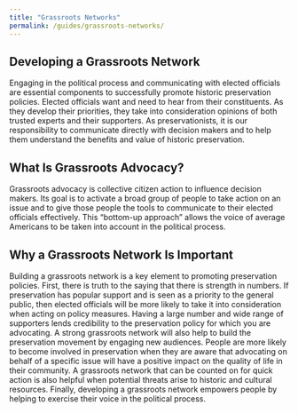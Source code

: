 ```yaml
---
title: "Grassroots Networks"
permalink: /guides/grassroots-networks/
---
```


## Developing a Grassroots Network

Engaging in the political process and communicating with elected officials are essential components to successfully promote historic preservation policies. Elected officials want and need to hear from their constituents. As they develop their priorities, they take into consideration opinions of both trusted experts and their supporters. As preservationists, it is our responsibility to communicate directly with decision makers and to help them understand the benefits and value of historic preservation.

## What Is Grassroots Advocacy?

Grassroots advocacy is collective citizen action to influence decision makers. Its goal is to activate a broad group of people to take action on an issue and to give those people the tools to communicate to their elected officials effectively. This “bottom-up approach” allows the voice of average Americans to be taken into account in the political process.

## Why a Grassroots Network Is Important

Building a grassroots network is a key element to promoting preservation policies. First, there is truth to the saying that there is strength in numbers. If preservation has popular support and is seen as a priority to the general public, then elected officials will be more likely to take it into consideration when acting on policy measures. Having a large number and wide range of supporters lends credibility to the preservation policy for which you are advocating. A strong grassroots network will also help to build the preservation movement by engaging new audiences. People are more likely to become involved in preservation when they are aware that advocating on behalf of a specific issue will have a positive impact on the quality of life in their community. A grassroots network that can be counted on for quick action is also helpful when potential threats arise to historic and cultural resources. Finally, developing a grassroots network empowers people by helping to exercise their voice in the political process.

